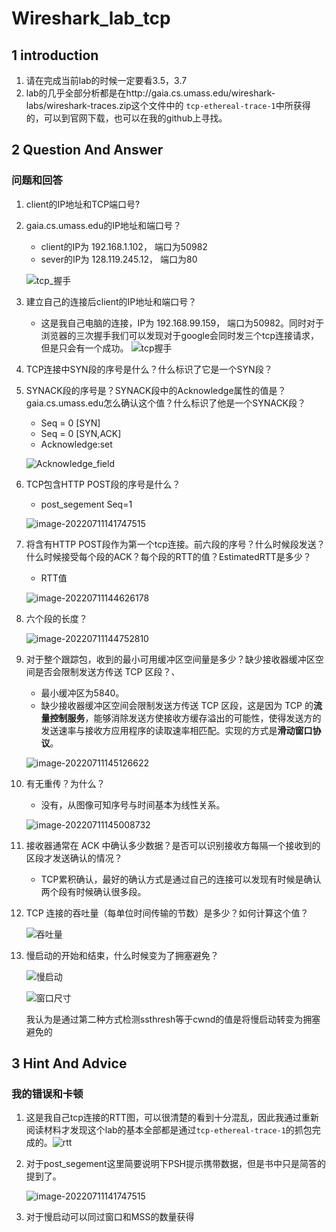 # Wireshark_lab_tcp

## 1 introduction

1. 请在完成当前lab的时候一定要看3.5，3.7
2. lab的几乎全部分析都是在http://gaia.cs.umass.edu/wireshark-labs/wireshark-traces.zip这个文件中的 `tcp-ethereal-trace-1`中所获得的，可以到官网下载，也可以在我的github上寻找。

## 2 Question And Answer

### 问题和回答

1. client的IP地址和TCP端口号?

2. gaia.cs.umass.edu的IP地址和端口号？

   - client的IP为 192.168.1.102， 端口为50982
   - sever的IP为 128.119.245.12， 端口为80

   ![tcp_握手](https://cdn.jsdelivr.net/gh/wangzd02091/blog_images@main/img/tcp_%E6%8F%A1%E6%89%8B.png)

3. 建立自己的连接后client的IP地址和端口号？

   - 这是我自己电脑的连接，IP为 192.168.99.159， 端口为50982。同时对于浏览器的三次握手我们可以发现对于google会同时发三个tcp连接请求，但是只会有一个成功。
    ![tcp握手](https://cdn.jsdelivr.net/gh/wangzd02091/blog_images@main/img/tcp%E6%8F%A1%E6%89%8B.png)

4. TCP连接中SYN段的序号是什么？什么标识了它是一个SYN段？

5. SYNACK段的序号是？SYNACK段中的Acknowledge属性的值是？gaia.cs.umass.edu怎么确认这个值？什么标识了他是一个SYNACK段？

   - Seq = 0 [SYN]
   - Seq = 0 [SYN,ACK]
   - Acknowledge:set

   ![Acknowledge_field](https://cdn.jsdelivr.net/gh/wangzd02091/blog_images@main/img/Acknowledge_field.png)

6. TCP包含HTTP POST段的序号是什么？

   - post_segement Seq=1

   ![image-20220711141747515](https://cdn.jsdelivr.net/gh/wangzd02091/blog_images@main/img/image-20220711141747515.png)

7. 将含有HTTP POST段作为第一个tcp连接。前六段的序号？什么时候段发送？什么时候接受每个段的ACK？每个段的RTT的值？EstimatedRTT是多少？

   - RTT值

   ![image-20220711144626178](https://cdn.jsdelivr.net/gh/wangzd02091/blog_images@main/img/image-20220711144626178.png)

8. 六个段的长度？

   ![image-20220711144752810](https://cdn.jsdelivr.net/gh/wangzd02091/blog_images@main/img/image-20220711144752810.png)

9. 对于整个跟踪包，收到的最小可用缓冲区空间量是多少？缺少接收器缓冲区空间是否会限制发送方传送 TCP 区段？、

   - 最小缓冲区为5840。
   - 缺少接收器缓冲区空间会限制发送方传送 TCP 区段，这是因为 TCP 的**流量控制服务**，能够消除发送方使接收方缓存溢出的可能性，使得发送方的发送速率与接收方应用程序的读取速率相匹配。实现的方式是**滑动窗口协议**。

   ![image-20220711145126622](https://cdn.jsdelivr.net/gh/wangzd02091/blog_images@main/img/image-20220711145126622.png)

10. 有无重传？为什么？

    - 没有，从图像可知序号与时间基本为线性关系。

    ![image-20220711145008732](https://cdn.jsdelivr.net/gh/wangzd02091/blog_images@main/img/image-20220711145008732.png)

11. 接收器通常在 ACK 中确认多少数据？是否可以识别接收方每隔一个接收到的区段才发送确认的情况？

    - TCP累积确认，最好的确认方式是通过自己的连接可以发现有时候是确认两个段有时候确认很多段。

12. TCP 连接的吞吐量（每单位时间传输的节数）是多少？如何计算这个值？

    ![吞吐量](https://cdn.jsdelivr.net/gh/wangzd02091/blog_images@main/img/%E5%90%9E%E5%90%90%E9%87%8F.png)

13. 慢启动的开始和结束，什么时候变为了拥塞避免？

    ![慢启动](https://cdn.jsdelivr.net/gh/wangzd02091/blog_images@main/img/%E6%85%A2%E5%90%AF%E5%8A%A8.png)

    ![窗口尺寸](https://cdn.jsdelivr.net/gh/wangzd02091/blog_images@main/img/%E7%AA%97%E5%8F%A3%E5%B0%BA%E5%AF%B8.png)

    我认为是通过第二种方式检测ssthresh等于cwnd的值是将慢启动转变为拥塞避免的

## 3 Hint And Advice

### 我的错误和卡顿

1. 这是我自己tcp连接的RTT图，可以很清楚的看到十分混乱，因此我通过重新阅读材料才发现这个lab的基本全部都是通过`tcp-ethereal-trace-1`的抓包完成的。![rtt](https://cdn.jsdelivr.net/gh/wangzd02091/blog_images@main/img/rtt.png)

2. 对于post_segement这里简要说明下PSH提示携带数据，但是书中只是简答的提到了。

   ![image-20220711141747515](https://cdn.jsdelivr.net/gh/wangzd02091/blog_images@main/img/image-20220711141747515.png)

3. 对于慢启动可以同过窗口和MSS的数量获得

